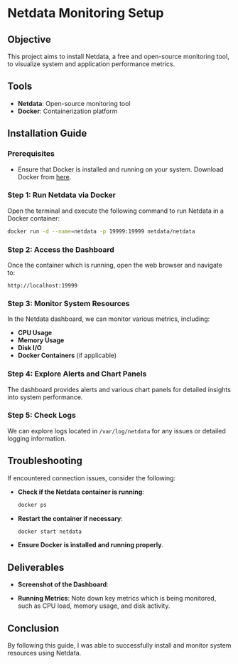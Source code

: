 # Netdata Monitoring Setup

## Objective
This project aims to install Netdata, a free and open-source monitoring tool, to visualize system and application performance metrics.

## Tools
- **Netdata**: Open-source monitoring tool
- **Docker**: Containerization platform

## Installation Guide

### Prerequisites
- Ensure that Docker is installed and running on your system. Download Docker from [here](https://www.docker.com/get-started).

### Step 1: Run Netdata via Docker
Open the terminal and execute the following command to run Netdata in a Docker container:

```bash
docker run -d --name=netdata -p 19999:19999 netdata/netdata
```

### Step 2: Access the Dashboard
Once the container which is running, open the web browser and navigate to:

```
http://localhost:19999
```

### Step 3: Monitor System Resources
In the Netdata dashboard, we can monitor various metrics, including:
- **CPU Usage**
- **Memory Usage**
- **Disk I/O**
- **Docker Containers** (if applicable)

### Step 4: Explore Alerts and Chart Panels
The dashboard provides alerts and various chart panels for detailed insights into system performance.

### Step 5: Check Logs
We can explore logs located in `/var/log/netdata` for any issues or detailed logging information.

## Troubleshooting
If encountered connection issues, consider the following:

- **Check if the Netdata container is running**:
  ```bash
  docker ps
  ```

- **Restart the container if necessary**:
  ```bash
  docker start netdata
  ```

- **Ensure Docker is installed and running properly**.

## Deliverables
- **Screenshot of the Dashboard**:

- **Running Metrics**: Note down key metrics which is being monitored, such as CPU load, memory usage, and disk activity.

## Conclusion
By following this guide, I was able to successfully install and monitor system resources using Netdata.